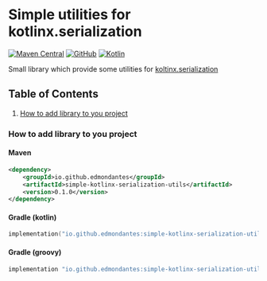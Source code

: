 # Simple utilities for kotlinx.serialization
[![Maven Central](http://img.shields.io/maven-central/v/io.github.edmondantes/simple-kotlinx-serialization-utils?color=green&style=flat-square)](https://search.maven.org/search?q=g:io.github.edmondantes%20a:simple-kotlinx-serialization-utils)
[![GitHub](http://img.shields.io/github/license/edmondantes/simple-kotlinx-serialization-utils?style=flat-square)](https://github.com/EdmonDantes/simple-kotlinx-serialization-utils)
[![Kotlin](https://img.shields.io/badge/kotlin-1.8.0-blue.svg?logo=kotlin)](http://kotlinlang.org)

Small library which provide some utilities for [koltinx.serialization](https://github.com/Kotlin/kotlinx.serialization)

## Table of Contents

1. [How to add library to you project]()

### How to add library to you project
#### Maven
```xml
<dependency>
    <groupId>io.github.edmondantes</groupId>
    <artifactId>simple-kotlinx-serialization-utils</artifactId>
    <version>0.1.0</version>
</dependency>
```
#### Gradle (kotlin)
```kotlin
implementation("io.github.edmondantes:simple-kotlinx-serialization-utils:0.1.0")
```
#### Gradle (groovy)
```groovy
implementation "io.github.edmondantes:simple-kotlinx-serialization-utils:0.1.0"
```